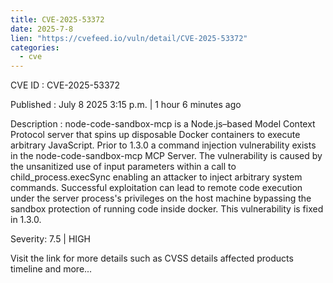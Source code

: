 ```yaml
--- 
title: CVE-2025-53372
date: 2025-7-8
lien: "https://cvefeed.io/vuln/detail/CVE-2025-53372"
categories:
  - cve
---
```


CVE ID : CVE-2025-53372

Published :  July 8
2025
3:15 p.m. | 1 hour
6 minutes ago

Description : node-code-sandbox-mcp is a Node.js–based Model Context Protocol server that spins up disposable Docker containers to execute arbitrary JavaScript. Prior to 1.3.0
a command injection vulnerability exists in the node-code-sandbox-mcp MCP Server. The vulnerability is caused by the unsanitized use of input parameters within a call to child_process.execSync
enabling an attacker to inject arbitrary system commands. Successful exploitation can lead to remote code execution under the server process's privileges on the host machine
bypassing the sandbox protection of running code inside docker. This vulnerability is fixed in 1.3.0.

Severity: 7.5 | HIGH

Visit the link for more details
such as CVSS details
affected products
timeline
and more...
